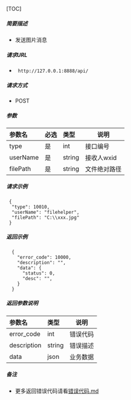 

[TOC]
    
##### 简要描述

- 发送图片消息

##### 请求URL
- ` http://127.0.0.1:8888/api/`
  
##### 请求方式
- POST 

##### 参数

|参数名|必选|类型|说明|
|:----    |:---|:----- |-----   |
|type |是  |int | 接口编号    |
|userName |是  |string | 接收人wxid    |
|filePath     |是  |string | 文件绝对路径    |

##### 请求示例

```
 {
  "type": 10010,
  "userName": "filehelper",
  "filePath": "C:\\xxx.jpg"
 } 
```

##### 返回示例 

``` 
  {
    "error_code": 10000,
    "description": "",
    "data": {
      "status": 0,
      "desc": "",
    }
  }
```

##### 返回参数说明 

|参数名|类型|说明|
|:-----  |:-----|-----                           |
|error_code |int   |错误代码  |
|description|string|错误描述|
|data|json|业务数据|

##### 备注 

- 更多返回错误代码请看[错误代码.md](../错误代码.md)





